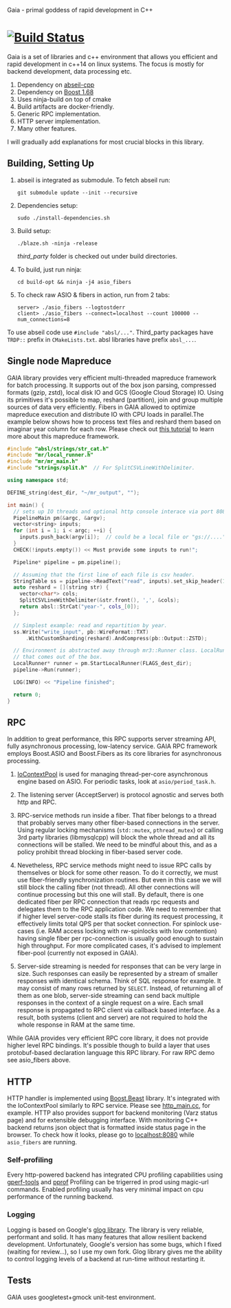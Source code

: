 Gaia - primal goddess of rapid development in C++

[![Build Status](https://travis-ci.org/romange/gaia.svg?branch=master)](https://travis-ci.org/romange/gaia)
=====

Gaia is a set of libraries and c++ environment that allows you efficient and rapid development
in c++14 on linux systems. The focus is mostly for backend development, data processing etc.


1. Dependency on [abseil-cpp](https://github.com/abseil/abseil-cpp/)
2. Dependency on [Boost 1.68](https://www.boost.org/doc/libs/1_68_0/doc/html/)
3. Uses ninja-build on top of cmake
4. Build artifacts are docker-friendly.
5. Generic RPC implementation.
6. HTTP server implementation.
7. Many other features.


I will gradually add explanations for most crucial blocks in this library.


## Building, Setting Up
1. abseil is integrated as submodule. To fetch abseil run:

       git submodule update --init --recursive
2. Dependencies setup:

       sudo ./install-dependencies.sh
3. Build setup:

       ./blaze.sh -ninja -release
   *third_party* folder is checked out under build directories.
4. To build, just run ninja:

       cd build-opt && ninja -j4 asio_fibers
5. To check raw ASIO & fibers in action, run from 2 tabs:

       server> ./asio_fibers --logtostderr
       client> ./asio_fibers --connect=localhost --count 100000 --num_connections=8

To use abseil code use `#include "absl/..."`.
Third_party packages have `TRDP::` prefix in `CMakeLists.txt`. absl libraries have prefix
`absl_...`.


## Single node Mapreduce
GAIA library provides very efficient multi-threaded mapreduce framework for batch processing.
It supports out of the box json parsing, compressed formats (gzip, zstd),
local disk IO and GCS (Google Cloud Storage) IO. Using its primitives it's possible to map,
reshard (partition), join and group multiple sources of data very efficiently.
Fibers in GAIA allowed to optimize mapreduce execution and distribute IO
with CPU loads in parallel.The example below shows how to process text files and reshard them
based on imaginar year column for each row. Please check out [this tutorial](doc/mr3.md)
to learn more about this mapreduce framework.

~~~~~~~~~~cpp
#include "absl/strings/str_cat.h"
#include "mr/local_runner.h"
#include "mr/mr_main.h"
#include "strings/split.h"  // For SplitCSVLineWithDelimiter.

using namespace std;

DEFINE_string(dest_dir, "~/mr_output", "");

int main() {
  // sets up IO threads and optional http console interace via port 8080 by default.
  PipelineMain pm(&argc, &argv);
  vector<string> inputs;
  for (int i = 1; i < argc; ++i) {
    inputs.push_back(argv[i]);  // could be a local file or "gs://...." url.
  }
  CHECK(!inputs.empty()) << Must provide some inputs to run!";

  Pipeline* pipeline = pm.pipeline();

  // Assuming that the first line of each file is csv header.
  StringTable ss = pipeline->ReadText("read", inputs).set_skip_header(1);
  auto reshard = [](string str) {
    vector<char*> cols;
    SplitCSVLineWithDelimiter(&str.front(), ',', &cols);
    return absl::StrCat("year-", cols_[0]);
  };

  // Simplest example: read and repartition by year.
  ss.Write("write_input", pb::WireFormat::TXT)
      .WithCustomSharding(reshard).AndCompress(pb::Output::ZSTD);

  // Environment is abstracted away through mr3::Runner class. LocalRunner is an implementation
  // that comes out of the box.
  LocalRunner* runner = pm.StartLocalRunner(FLAGS_dest_dir);
  pipeline->Run(runner);

  LOG(INFO) << "Pipeline finished";

  return 0;
}
~~~~~~~~~~

## RPC
In addition to great performance, this RPC supports server streaming API, fully asynchronous
processing, low-latency service. GAIA RPC framework employs Boost.ASIO and Boost.Fibers
as its core libraries for asynchronous processing.

1. [IoContextPool](https://github.com/romange/gaia/blob/master/util/asio/io_context_pool.h)
is used for managing thread-per-core asynchronous engine based on ASIO.
For periodic tasks, look at `asio/period_task.h`.

2. The listening server (AcceptServer) is protocol agnostic and serves both http and RPC.

3. RPC-service methods run inside a fiber. That fiber belongs to a thread that probably serves
many other fiber-based connections in the server. Using regular locking mechanisms
(`std::mutex`, `pthread_mutex`) or calling 3rd party libraries (libmysqlcpp) will block the whole thread and all its connections will be stalled. We need to be mindful about this, and as a policy prohibit thread blocking in fiber-based server code.

4. Nevetheless, RPC service methods might need to issue RPC calls by themselves or block for some other reason.
To do it correctly, we must use fiber-friendly synchronization routines. But even in this case we will still block the calling fiber (not thread). All other connections will continue processing but this one will stall. By default, there is one dedicated fiber per RPC connection that reads rpc requests and delegates them to the RPC application code. We need to remember that if higher level server-code stalls its fiber during its request processing, it effectively limits total QPS per that socket connection. For spinlock use-cases (i.e. RAM access locking with rw-spinlocks with low contention) having single fiber per rpc-connection is usually good enough to sustain high throughput. For more complicated cases, it's advised to implement fiber-pool (currently not exposed in GAIA).

5. Server-side streaming is needed for responses that can be very large in size. Such responses can easily be represented by
a stream of smaller responses with identical schema. Think of SQL response for example.
It may consist of many rows returned by `SELECT`. Instead, of returning all of them as one blob, server-side streaming can send back multiple responses in the context of a single request on a wire. Each small response is propagated to RPC client via callback based interface. As a result, both systems (client and server) are not required to hold the whole response in RAM at the same time.

While GAIA provides very efficient RPC core library, it does not provide higher level RPC bindings.
It's possible though to build a layer that uses protobuf-based declaration language this RPC library.
For raw RPC demo see asio_fibers above.

## HTTP
HTTP handler is implemented using [Boost.Beast](https://www.boost.org/doc/libs/1_68_0/libs/beast/doc/html/index.html) library.
It's integrated with the IoContextPool similarly to RPC service.
Please see [http_main.cc](https://github.com/romange/gaia/blob/master/util/http/http_main.cc), for example. HTTP also provides support for backend monitoring (Varz status page) and for extensible debugging interface. With monitoring C++ backend returns json object that is formatted inside status page in the browser. To check how it looks, please go to [localhost:8080](http://localhost:8080) while `asio_fibers` are running.


### Self-profiling
Every http-powered backend has integrated CPU profiling capabilities using [gperf-tools](https://github.com/gperftools/gperftools) and [pprof](https://github.com/google/pprof)
Profiling can be trigerred in prod using magic-url commands. Enabled profiling usually has very minimal impact
on cpu performance of the running backend.

### Logging
Logging is based on Google's [glog library](https://github.com/google/glog). The library is very reliable, performant and solid. It has many features that allow resilient backend development.
Unfortunately, Google's version has some bugs, which I fixed (waiting for review...), so I use my own fork. Glog library gives me the ability to control logging levels of a backend at run-time without restarting it.

## Tests
GAIA uses googletest+gmock unit-test environment.
